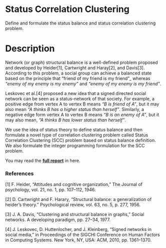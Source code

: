 # Status Correlation Clustering 
Define and formulate the status balance and status correlation clustering problem.


# Description
Network (or graph) structural balance is a well-defined problem proposed and developed by Heider[1], Cartwright and Haray[2], and Davis[3]. 
According to this problem, a social group can achieve a balanced state based on the principle that “friend of my
friend is my friend”_ whereas _“enemy of my enemy is my enemy”_ and _“enemy of my enemy is my friend”_. 

Leskovec et al.[4] proposed a new idea that a signed directed social network can be seen as a
status-network of that society. For example, a positive edge from vertex A to vertex B means _“B is friend of A”_, but it may also mean _“A
thinks B has a higher status than herself”_. Similarly, a negative edge form vertex A to vertex
B means _“B is an enemy of A”_, but it may also mean, _“A thinks B has lower status than
herself”_. 

We use the idea of status theory to define status balance and then formulate a novel type of correlation clustering problem called 
Status Correlation Clustering (SCC) problem based on status balance definition. We also formulate the integer programming formulation for the SCC problem.


You may read the [**full report**](https://github.com/dewanwahid/ip_status_cc/blob/main/report/Status%20correlation%20clustering%20in%20social%20networks.pdf) in here. 




### References
[1]  F. Heider, “Attitudes and cognitive organization,” The Journal of psychology, vol. 21,
no. 1, pp. 107–112, 1946.

[2]  D. Cartwright and F. Harary, “Structural balance: a generalization of heider’s
theory.” Psychological review, vol. 63, no. 5, p. 277, 1956.

[3]  J. A. Davis, “Clustering and structural balance in graphs,” Social networks. A
developing paradigm, pp. 27–34, 1977.

[4]  J. Leskovec, D. Huttenlocher, and J. Kleinberg, “Signed networks in social
media,” in Proceedings of the SIGCHI Conference on Human Factors in Computing
Systems. New York, NY, USA: ACM, 2010, pp. 1361–1370.

